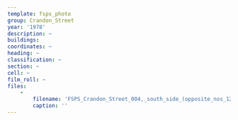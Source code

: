 ```yaml
---
template: fsps_photo
group: Crandon_Street
year: '1978'
description: ~
buildings:
coordinates: ~
heading: ~
classification: ~
section: ~
cell: ~
film_roll: ~
files:
    -
        filename: 'FSPS_Crandon_Street_004,_south_side_(opposite_nos_12,_14),_12-6-E.png'
        caption: ''
---
```

